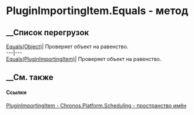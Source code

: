 # PluginImportingItem.Equals - метод
##  __Список перегрузок
[Equals(Object)](M_Chronos_Platform_Scheduling_PluginImportingItem_Equals_1.htm)|
Проверяет объект на равенство.  
---|---  
[Equals(PluginImportingItem)](M_Chronos_Platform_Scheduling_PluginImportingItem_Equals.htm)|
Проверяет объект на равенство.  
## __См. также
#### Ссылки
[PluginImportingItem -
](T_Chronos_Platform_Scheduling_PluginImportingItem.htm)
[Chronos.Platform.Scheduling - пространство
имён](N_Chronos_Platform_Scheduling.htm)
